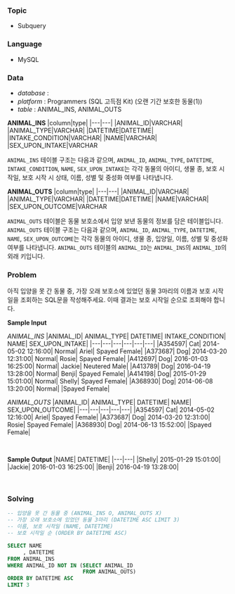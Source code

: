 ### Topic
- Subquery
  
### Language
- MySQL

### Data
- *database* : 
- *platform* : Programmers (SQL 고득점 Kit) (오랜 기간 보호한 동물(1))
- *table* : ANIMAL_INS, ANIMAL_OUTS

**ANIMAL_INS**
|column|type|
|---|---|
|ANIMAL_ID|VARCHAR|
|ANIMAL_TYPE|VARCHAR|
|DATETIME|DATETIME|
|INTAKE_CONDITION|VARCHAR|
|NAME|VARCHAR|
|SEX_UPON_INTAKE|VARCHAR

`ANIMAL_INS` 테이블 구조는 다음과 같으며, `ANIMAL_ID`, `ANIMAL_TYPE`, `DATETIME`, `INTAKE_CONDITION`, `NAME`, `SEX_UPON_INTAKE`는 각각 동물의 아이디, 생물 종, 보호 시작일, 보호 시작 시 상태, 이름, 성별 및 중성화 여부를 나타냅니다.

**ANIMAL_OUTS**
|column|type|
|---|---|
|ANIMAL_ID|VARCHAR|
|ANIMAL_TYPE|VARCHAR|
|DATETIME|DATETIME|
|NAME|VARCHAR|
|SEX_UPON_OUTCOME|VARCHAR

`ANIMAL_OUTS` 테이블은 동물 보호소에서 입양 보낸 동물의 정보를 담은 테이블입니다. `ANIMAL_OUTS` 테이블 구조는 다음과 같으며, `ANIMAL_ID`, `ANIMAL_TYPE`, `DATETIME`, `NAME`, `SEX_UPON_OUTCOME`는 각각 동물의 아이디, 생물 종, 입양일, 이름, 성별 및 중성화 여부를 나타냅니다. `ANIMAL_OUTS` 테이블의 `ANIMAL_ID`는 `ANIMAL_INS`의 `ANIMAL_ID`의 외래 키입니다.

### Problem 
아직 입양을 못 간 동물 중, 가장 오래 보호소에 있었던 동물 3마리의 이름과 보호 시작일을 조회하는 SQL문을 작성해주세요. 이때 결과는 보호 시작일 순으로 조회해야 합니다.



**Sample Input**

*ANIMAL_INS*
|ANIMAL_ID|	ANIMAL_TYPE|	DATETIME|	INTAKE_CONDITION|	NAME|	SEX_UPON_INTAKE|
|---|---|---|---|---|---|
|A354597|	Cat|	2014-05-02 12:16:00|	Normal|	Ariel|	Spayed Female|
|A373687|	Dog|	2014-03-20 12:31:00|	Normal|	Rosie|	Spayed Female|
|A412697|	Dog|	2016-01-03 16:25:00|	Normal|	Jackie|	Neutered Male|
|A413789|	Dog|	2016-04-19 13:28:00|	Normal|	Benji|	Spayed Female|
|A414198|	Dog|	2015-01-29 15:01:00|	Normal|	Shelly|	Spayed Female|
|A368930|	Dog|	2014-06-08 13:20:00|	Normal|		|Spayed Female|

*ANIMAL_OUTS*
|ANIMAL_ID|	ANIMAL_TYPE|	DATETIME|	NAME|	SEX_UPON_OUTCOME|
|---|---|---|---|---|
|A354597|	Cat|	2014-05-02 12:16:00|	Ariel|	Spayed Female|
|A373687|	Dog|	2014-03-20 12:31:00|	Rosie|	Spayed Female|
|A368930|	Dog|	2014-06-13 15:52:00|		|Spayed Female|

<br>

**Sample Output**
|NAME|	DATETIME|
|---|---|
|Shelly|	2015-01-29 15:01:00|
|Jackie|	2016-01-03 16:25:00|
|Benji|	2016-04-19 13:28:00|


<br>

### Solving
```sql
-- 입양을 못 간 동물 중 (ANIMAL_INS O, ANIMAL_OUTS X)
-- 가장 오래 보호소에 있었던 동물 3마리 (DATETIME ASC LIMIT 3)
-- 이름, 보호 시작일 (NAME, DATETIME)
-- 보호 시작일 순 (ORDER BY DATETIME ASC)

SELECT NAME
     , DATETIME
FROM ANIMAL_INS
WHERE ANIMAL_ID NOT IN (SELECT ANIMAL_ID
                        FROM ANIMAL_OUTS)
ORDER BY DATETIME ASC
LIMIT 3
```
